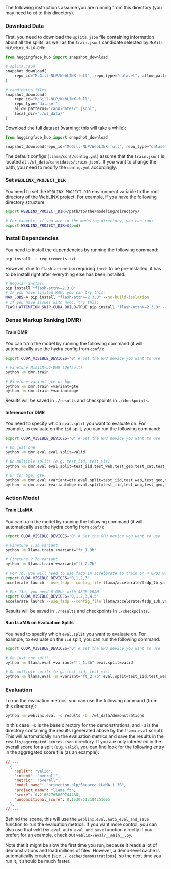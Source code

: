 The following instructions assume you are running from this directory (you may need to `cd` to this directory).

### Download Data

First, you need to download the `splits.json` file containing information about all the splits, as well as the `train.jsonl` candidate selected by `McGill-NLP/MiniLM-L6-DMR`:

```python
from huggingface_hub import snapshot_download

# splits.json
snapshot_download(
    repo_id="McGill-NLP/WebLINX-full", repo_type="dataset", allow_patterns="splits.json", local_dir="./wl_data/"
)

# candidates files
snapshot_download(
    repo_id="McGill-NLP/WebLINX-full", 
    repo_type="dataset", 
    allow_patterns="candidates/*.jsonl", 
    local_dir="./wl_data/"
)
```

Download the full dataset (warning: this will take a while):

```python
from huggingface_hub import snapshot_download

snapshot_download(repo_id="McGill-NLP/WebLINX-full", repo_type="dataset", local_dir="./wl_data/")
```

The default configs (`llama/conf/config.yml`) assume that the `train.jsonl` is located at `./wl_data/candidates/train.jsonl`. If you want to change the path, you need to modify the `config.yml` accordingly.

### Set `WEBLINX_PROJECT_DIR`

You need to set the `WEBLINX_PROJECT_DIR` environment variable to the root directory of the WebLINX project. For example, if you have the following directory structure:

```bash
export WEBLINX_PROJECT_DIR=/path/to/the/modeling/directory/

# For example, if you are in the modeling directory, you can run:
export WEBLINX_PROJECT_DIR=$(pwd)
```

### Install Dependencies

You need to install the dependencies by running the following command:

```bash
pip install -r requirements.txt
```

However, due to `flash-attention` requiring `torch` to be pre-installed, it has to be install right after everything else has been installed:
```bash
# Regular install
pip install "flash-attn>=2.3.0"
# IF you have limited RAM, you can try this:
MAX_JOBS=4 pip install "flash-attn>=2.3.0" --no-build-isolation
# If you have issues with nvcc, try this:
FLASH_ATTENTION_SKIP_CUDA_BUILD=TRUE pip install "flash-attn>=2.3.0" --no-build-isolation
```

### Dense Markup Ranking (DMR)

#### Train DMR

You can train the model by running the following command (it will automatically use the hydra config from `conf/`):

```bash
export CUDA_VISIBLE_DEVICES="0" # Set the GPU device you want to use

# Finetune MiniLM-L6-DMR (Default)
python -m dmr.train

# Finetune variant gte or bge
python -m dmr.train +variant=gte
python -m dmr.train +variant=bge
```

Results will be saved in `./results` and checkpoints in `./checkpoints`.

#### Inference for DMR

You need to specify which `eval.split` you want to evaluate on. For example, to evaluate on the `iid` split, you can run the following command:

```bash
export CUDA_VISIBLE_DEVICES="0" # Set the GPU device you want to use

# On just one
python -m dmr.eval eval.split=valid

# On multiple splits (e.g. test_iid, test_vis)
python -m dmr.eval eval.split=test_iid,test_web,test_geo,test_cat,test_vis

# Or for bge, gte
python -m dmr.eval +variant=gte eval.split=test_iid,test_web,test_geo,test_cat,test_vis
python -m dmr.eval +variant=bge eval.split=test_iid,test_web,test_geo,test_cat,test_vis
```

### Action Model

#### Train LLaMA

You can train the model by running the following command (it will automatically use the hydra config from `conf/`):

```bash
export CUDA_VISIBLE_DEVICES="0" # Set the GPU device you want to use

# Finetune 1.3b variant
python -m llama.train +variant="ft_1.3b"

# Finetune 2.7b variant
python -m llama.train +variant="ft_2.7b"

# For 7b, you will need to use fsdp in accelerate to train on 4 GPUs with 48GB VRAM
export CUDA_VISIBLE_DEVICES="0,1,2,3"
accelerate launch --use_fsdp --config_file llama/accelerate/fsdp_7b.yaml -m llama.train +variant="ft_7b"

# For 13b, you need 6 GPUs with 48GB VRAM
export CUDA_VISIBLE_DEVICES="0,1,2,3,4,5"
accelerate launch --use_fsdp --config_file llama/accelerate/fsdp_13b.yaml -m llama.train +variant="ft_13b"
```

Results will be saved in `./results` and checkpoints in `./checkpoints`.


#### Run LLaMA on Evaluation Splits

You need to specify which `eval.split` you want to evaluate on. For example, to evaluate on the `iid` split, you can run the following command:

```bash
export CUDA_VISIBLE_DEVICES="0" # Set the GPU device you want to use

# On just one split
python -m llama.eval +variant="ft_1.3b" eval.split=valid

# On multiple splits (e.g. test_iid, test_vis)
python -m llama.eval -m +variant="ft_2.7b" eval.split=test_iid,test_web,test_geo,test_cat,test_vis
```

### Evaluation

To run the evaluation metrics, you can use the following command (from this directory):

```bash
python -m weblinx.eval -d results -b ./wl_data/demonstrations
```

In this case, `-b` is the base directory for the demonstrations, and `-d` is the directory containing the results (generated above by the `llama.eval` script). This will automatically run the evaluation metrics and save the results in the `results/aggregated_scores.json` directory. If you are only interested in the overall score for a split (e.g. `valid`), you can find look for the following entry in the aggregated score file (as an example):

```json
// ...
  {
    "split": "valid",
    "intent": "overall",
    "metric": "overall",
    "model_name": "princeton-nlp/Sheared-LLaMA-1.3B",
    "project_name": "llama_ft",
    "score": 0.21667765869744438,
    "unconditional_score": 0.15307513104251605
  },
// ...
```

Behind the scene, this will use the `weblinx.eval.auto_eval_and_save` function to run the evaluation metrics. If you want more control, you can also use that `weblinx.eval.auto_eval_and_save` function directly if you prefer; for an example, check out `weblinx/eval/__main__.py`.

Note that it might be slow the first time you run, because it reads a lot of demonstrations and load millions of files. However, a demo-level cache is automatically created (see `./.cache/demonstrations`), so the next time you run it, it should be much faster.